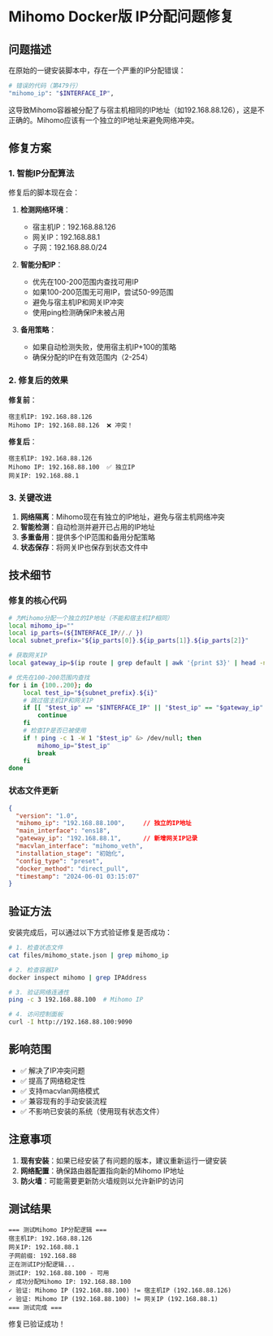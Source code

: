 # Mihomo Docker版 IP分配问题修复

## 问题描述

在原始的一键安装脚本中，存在一个严重的IP分配错误：

```bash
# 错误的代码（第479行）
"mihomo_ip": "$INTERFACE_IP",
```

这导致Mihomo容器被分配了与宿主机相同的IP地址（如192.168.88.126），这是不正确的。Mihomo应该有一个独立的IP地址来避免网络冲突。

## 修复方案

### 1. 智能IP分配算法

修复后的脚本现在会：

1. **检测网络环境**：
   - 宿主机IP：192.168.88.126
   - 网关IP：192.168.88.1
   - 子网：192.168.88.0/24

2. **智能分配IP**：
   - 优先在100-200范围内查找可用IP
   - 如果100-200范围无可用IP，尝试50-99范围
   - 避免与宿主机IP和网关IP冲突
   - 使用ping检测确保IP未被占用

3. **备用策略**：
   - 如果自动检测失败，使用宿主机IP+100的策略
   - 确保分配的IP在有效范围内（2-254）

### 2. 修复后的效果

**修复前**：
```
宿主机IP: 192.168.88.126
Mihomo IP: 192.168.88.126  ❌ 冲突！
```

**修复后**：
```
宿主机IP: 192.168.88.126
Mihomo IP: 192.168.88.100  ✅ 独立IP
网关IP: 192.168.88.1
```

### 3. 关键改进

1. **网络隔离**：Mihomo现在有独立的IP地址，避免与宿主机网络冲突
2. **智能检测**：自动检测并避开已占用的IP地址
3. **多重备用**：提供多个IP范围和备用分配策略
4. **状态保存**：将网关IP也保存到状态文件中

## 技术细节

### 修复的核心代码

```bash
# 为Mihomo分配一个独立的IP地址（不能和宿主机IP相同）
local mihomo_ip=""
local ip_parts=(${INTERFACE_IP//./ })
local subnet_prefix="${ip_parts[0]}.${ip_parts[1]}.${ip_parts[2]}"

# 获取网关IP
local gateway_ip=$(ip route | grep default | awk '{print $3}' | head -n1)

# 优先在100-200范围内查找
for i in {100..200}; do
    local test_ip="${subnet_prefix}.${i}"
    # 跳过宿主机IP和网关IP
    if [[ "$test_ip" == "$INTERFACE_IP" || "$test_ip" == "$gateway_ip" ]]; then
        continue
    fi
    # 检查IP是否已被使用
    if ! ping -c 1 -W 1 "$test_ip" &> /dev/null; then
        mihomo_ip="$test_ip"
        break
    fi
done
```

### 状态文件更新

```json
{
  "version": "1.0",
  "mihomo_ip": "192.168.88.100",     // 独立的IP地址
  "main_interface": "ens18",
  "gateway_ip": "192.168.88.1",      // 新增网关IP记录
  "macvlan_interface": "mihomo_veth",
  "installation_stage": "初始化",
  "config_type": "preset",
  "docker_method": "direct_pull",
  "timestamp": "2024-06-01 03:15:07"
}
```

## 验证方法

安装完成后，可以通过以下方式验证修复是否成功：

```bash
# 1. 检查状态文件
cat files/mihomo_state.json | grep mihomo_ip

# 2. 检查容器IP
docker inspect mihomo | grep IPAddress

# 3. 验证网络连通性
ping -c 3 192.168.88.100  # Mihomo IP

# 4. 访问控制面板
curl -I http://192.168.88.100:9090
```

## 影响范围

- ✅ 解决了IP冲突问题
- ✅ 提高了网络稳定性
- ✅ 支持macvlan网络模式
- ✅ 兼容现有的手动安装流程
- ✅ 不影响已安装的系统（使用现有状态文件）

## 注意事项

1. **现有安装**：如果已经安装了有问题的版本，建议重新运行一键安装
2. **网络配置**：确保路由器配置指向新的Mihomo IP地址
3. **防火墙**：可能需要更新防火墙规则以允许新IP的访问

## 测试结果

```
=== 测试Mihomo IP分配逻辑 ===
宿主机IP: 192.168.88.126
网关IP: 192.168.88.1
子网前缀: 192.168.88
正在测试IP分配逻辑...
测试IP: 192.168.88.100 - 可用
✓ 成功分配Mihomo IP: 192.168.88.100
✓ 验证: Mihomo IP (192.168.88.100) != 宿主机IP (192.168.88.126)
✓ 验证: Mihomo IP (192.168.88.100) != 网关IP (192.168.88.1)
=== 测试完成 ===
```

修复已验证成功！ 